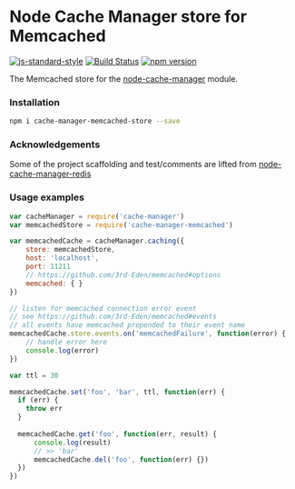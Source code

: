 # Node Cache Manager store for Memcached
 
[![js-standard-style](https://cdn.rawgit.com/feross/standard/master/badge.svg)](http://standardjs.com) [![Build Status](https://travis-ci.org/theogravity/node-cache-manager-memcached.svg?branch=master)](https://travis-ci.org/theogravity/node-cache-manager-memcached) [![npm version](https://badge.fury.io/js/cache-manager-memcached-store.svg)](https://badge.fury.io/js/cache-manager-memcached-store)

The Memcached store for the [node-cache-manager](https://github.com/BryanDonovan/node-cache-manager) module.

### Installation

```sh
npm i cache-manager-memcached-store --save
```
### Acknowledgements

Some of the project scaffolding and test/comments are lifted from [node-cache-manager-redis](https://github.com/dial-once/node-cache-manager-redis)

### Usage examples

```js
var cacheManager = require('cache-manager')
var memcachedStore = require('cache-manager-memcached')

var memcachedCache = cacheManager.caching({
    store: memcachedStore,
    host: 'localhost',
    port: 11211
    // https://github.com/3rd-Eden/memcached#options 
    memcached: { } 
})

// listen for memcached connection error event
// see https://github.com/3rd-Eden/memcached#events
// all events have memcached prepended to their event name
memcachedCache.store.events.on('memcachedFailure', function(error) {
    // handle error here
    console.log(error)
})

var ttl = 30

memcachedCache.set('foo', 'bar', ttl, function(err) {
  if (err) {
    throw err
  }
    
  memcachedCache.get('foo', function(err, result) {
      console.log(result)
      // >> 'bar'
      memcachedCache.del('foo', function(err) {})
  })
})
```

